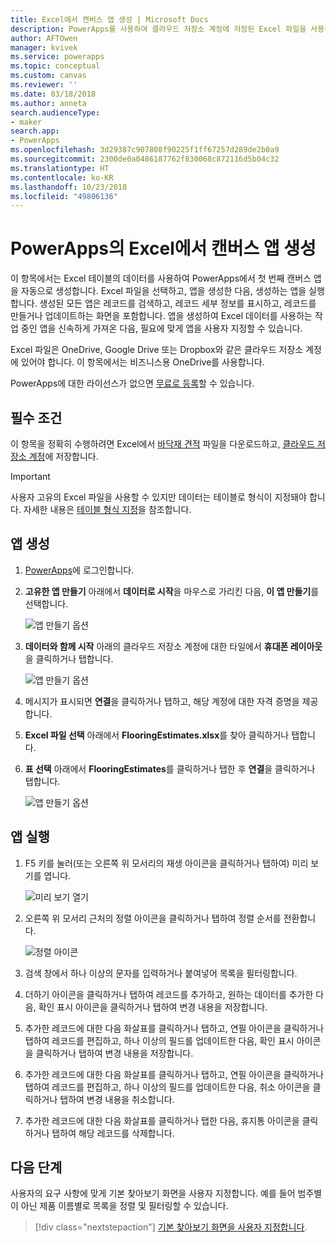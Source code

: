 ```yaml
---
title: Excel에서 캔버스 앱 생성 | Microsoft Docs
description: PowerApps를 사용하여 클라우드 저장소 계정에 저장된 Excel 파일을 사용하는 캔버스 앱을 자동으로 생성
author: AFTOwen
manager: kvivek
ms.service: powerapps
ms.topic: conceptual
ms.custom: canvas
ms.reviewer: ''
ms.date: 03/18/2018
ms.author: anneta
search.audienceType:
- maker
search.app:
- PowerApps
ms.openlocfilehash: 3d29387c907808f90225f1ff67257d289de2b0a9
ms.sourcegitcommit: 2300de0a0486187762f830068c872116d5b04c32
ms.translationtype: HT
ms.contentlocale: ko-KR
ms.lasthandoff: 10/23/2018
ms.locfileid: "49806136"
---
```

# <a name="generate-a-canvas-app-from-excel-in-powerapps"></a>PowerApps의 Excel에서 캔버스 앱 생성

이 항목에서는 Excel 테이블의 데이터를 사용하여 PowerApps에서 첫 번째 캔버스 앱을 자동으로 생성합니다. Excel 파일을 선택하고, 앱을 생성한 다음, 생성하는 앱을 실행합니다. 생성된 모든 앱은 레코드를 검색하고, 레코드 세부 정보를 표시하고, 레코드를 만들거나 업데이트하는 화면을 포함합니다. 앱을 생성하여 Excel 데이터를 사용하는 작업 중인 앱을 신속하게 가져온 다음, 필요에 맞게 앱을 사용자 지정할 수 있습니다. 

Excel 파일은 OneDrive, Google Drive 또는 Dropbox와 같은 클라우드 저장소 계정에 있어야 합니다. 이 항목에서는 비즈니스용 OneDrive를 사용합니다.

PowerApps에 대한 라이선스가 없으면 [무료로 등록](../signup-for-powerapps.md)할 수 있습니다.

## <a name="prerequisites"></a>필수 조건

이 항목을 정확히 수행하려면 Excel에서 [바닥재 견적](https://az787822.vo.msecnd.net/documentation/get-started-from-data/FlooringEstimates.xlsx) 파일을 다운로드하고, [클라우드 저장소 계정](connections/cloud-storage-blob-connections.md)에 저장합니다.

> [!IMPORTANT]
> 사용자 고유의 Excel 파일을 사용할 수 있지만 데이터는 테이블로 형식이 지정돼야 합니다. 자세한 내용은 [테이블 형식 지정](how-to-excel-tips.md)을 참조합니다. 

## <a name="generate-the-app"></a>앱 생성

1. [PowerApps](https://web.powerapps.com?utm_source=padocs&utm_medium=linkinadoc&utm_campaign=referralsfromdoc)에 로그인합니다.

1. **고유한 앱 만들기** 아래에서 **데이터로 시작**을 마우스로 가리킨 다음, **이 앱 만들기**를 선택합니다.

    ![앱 만들기 옵션](./media/get-started-create-from-data/start-from-data.png)

1. **데이터와 함께 시작** 아래의 클라우드 저장소 계정에 대한 타일에서 **휴대폰 레이아웃**을 클릭하거나 탭합니다.

    ![앱 만들기 옵션](./media/get-started-create-from-data/odfb-tile.png)

1. 메시지가 표시되면 **연결**을 클릭하거나 탭하고, 해당 계정에 대한 자격 증명을 제공합니다.

1. **Excel 파일 선택** 아래에서 **FlooringEstimates.xlsx**를 찾아 클릭하거나 탭합니다. 

1. **표 선택** 아래에서 **FlooringEstimates**를 클릭하거나 탭한 후 **연결**을 클릭하거나 탭합니다.

    ![앱 만들기 옵션](./media/get-started-create-from-data/choose-table.png)

## <a name="run-the-app"></a>앱 실행

1. F5 키를 눌러(또는 오른쪽 위 모서리의 재생 아이콘을 클릭하거나 탭하여) 미리 보기를 엽니다.

    ![미리 보기 열기](./media/get-started-create-from-data/open-preview.png)

1. 오른쪽 위 모서리 근처의 정렬 아이콘을 클릭하거나 탭하여 정렬 순서를 전환합니다.

    ![정렬 아이콘](./media/get-started-create-from-data/sort-icon.png)

1. 검색 창에서 하나 이상의 문자를 입력하거나 붙여넣어 목록을 필터링합니다.

1. 더하기 아이콘을 클릭하거나 탭하여 레코드를 추가하고, 원하는 데이터를 추가한 다음, 확인 표시 아이콘을 클릭하거나 탭하여 변경 내용을 저장합니다.

1. 추가한 레코드에 대한 다음 화살표를 클릭하거나 탭하고, 연필 아이콘을 클릭하거나 탭하여 레코드를 편집하고, 하나 이상의 필드를 업데이트한 다음, 확인 표시 아이콘을 클릭하거나 탭하여 변경 내용을 저장합니다.

1. 추가한 레코드에 대한 다음 화살표를 클릭하거나 탭하고, 연필 아이콘을 클릭하거나 탭하여 레코드를 편집하고, 하나 이상의 필드를 업데이트한 다음, 취소 아이콘을 클릭하거나 탭하여 변경 내용을 취소합니다.

1. 추가한 레코드에 대한 다음 화살표를 클릭하거나 탭한 다음, 휴지통 아이콘을 클릭하거나 탭하여 해당 레코드를 삭제합니다.

## <a name="next-steps"></a>다음 단계

사용자의 요구 사항에 맞게 기본 찾아보기 화면을 사용자 지정합니다. 예를 들어 범주별이 아닌 제품 이름별로 목록을 정렬 및 필터링할 수 있습니다.

> [!div class="nextstepaction"]
> [기본 찾아보기 화면을 사용자 지정합니다](customize-layout-sharepoint.md).
